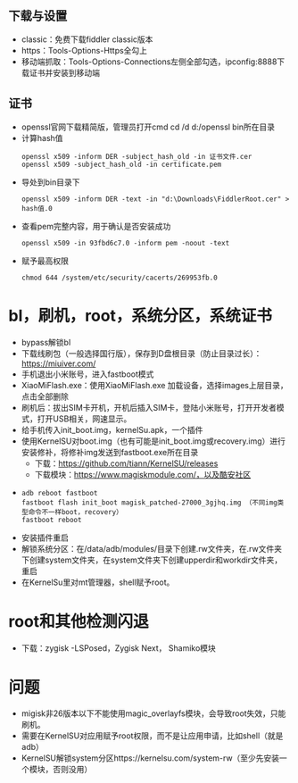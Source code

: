 ## 下载与设置
- classic：免费下载fiddler classic版本
- https：Tools-Options-Https全勾上
- 移动端抓取：Tools-Options-Connections左侧全部勾选，ipconfig:8888下载证书并安装到移动端
## 证书
- openssl官网下载精简版，管理员打开cmd cd /d d:/openssl bin所在目录
- 计算hash值
  ```
  openssl x509 -inform DER -subject_hash_old -in 证书文件.cer
  openssl x509 -subject_hash_old -in certificate.pem
  ```
- 导处到bin目录下
  ```
  openssl x509 -inform DER -text -in "d:\Downloads\FiddlerRoot.cer" > hash值.0
  ```
- 查看pem完整内容，用于确认是否安装成功
  ```
  openssl x509 -in 93fbd6c7.0 -inform pem -noout -text
  ```
- 赋予最高权限
  ```
  chmod 644 /system/etc/security/cacerts/269953fb.0
  ```

# bl，刷机，root，系统分区，系统证书
- bypass解锁bl
- 下载线刷包（一般选择国行版），保存到D盘根目录（防止目录过长）：https://miuiver.com/
- 手机退出小米账号，进入fastboot模式
- XiaoMiFlash.exe：使用XiaoMiFlash.exe 加载设备，选择images上层目录，点击全部删除
- 刷机后：拔出SIM卡开机，开机后插入SIM卡，登陆小米账号，打开开发者模式，打开USB相关，网速显示。
- 给手机传入init_boot.img，kernelSu.apk，一个插件
- 使用KernelSU对boot.img（也有可能是init_boot.img或recovery.img）进行安装修补，将修补img发送到fastboot.exe所在目录
  - 下载：https://github.com/tiann/KernelSU/releases
  - 下载模块：https://www.magiskmodule.com/，以及酷安社区
- ```
  adb reboot fastboot
  fastboot flash init_boot magisk_patched-27000_3gjhq.img （不同img类型命令不一样boot，recovery）
  fastboot reboot
  ```
- 安装插件重启
- 解锁系统分区：在/data/adb/modules/目录下创建.rw文件夹，在.rw文件夹下创建system文件夹，在system文件夹下创建upperdir和workdir文件夹，重启
- 在KernelSu里对mt管理器，shell赋予root。
# root和其他检测闪退
- 下载：zygisk -LSPosed，Zygisk Next， Shamiko模块

# 问题
- migisk非26版本以下不能使用magic_overlayfs模块，会导致root失效，只能刷机。
- 需要在KernelSU对应用赋予root权限，而不是让应用申请，比如shell（就是adb）
- KernelSU解锁system分区https://kernelsu.com/system-rw（至少先安装一个模块，否则没用）
